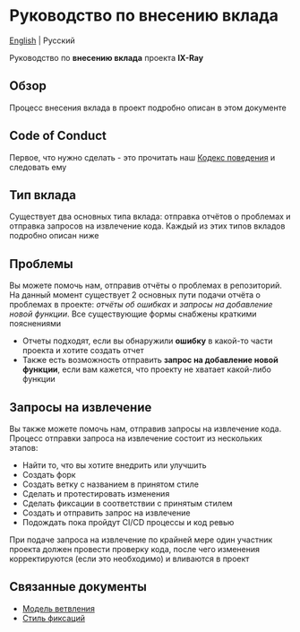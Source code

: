 # Руководство по внесению вклада

[English](./CONTRIBUTING.md) | Русский

Руководство по __внесению вклада__ проекта __IX-Ray__

## Обзор

Процесс внесения вклада в проект подробно описан в этом документе

## Code of Conduct

Первое, что нужно сделать - это прочитать наш [Кодекс поведения](./CODE_OF_CONDUCT.rus.md) и следовать ему

## Тип вклада

Существует два основных типа вклада: отправка отчётов о проблемах и отправка запросов на извлечение кода. Каждый из этих типов вкладов подробно описан ниже

## Проблемы

Вы можете помочь нам, отправив отчёты о проблемах в репозиторий. На данный момент существует 2 основных пути подачи отчёта о проблемах в проекте: _отчёты об ошибках_ и _запросы на добавление новой функции_. Все существующие формы снабжены краткими пояснениями

- Отчеты подходят, если вы обнаружили __ошибку__ в какой-то части проекта и хотите создать отчет
- Также есть возможность отправить __запрос на добавление новой функции__, если вам кажется, что проекту не хватает какой-либо функции

## Запросы на извлечение

Вы также можете помочь нам, отправив запросы на извлечение кода. Процесс отправки запроса на извлечение состоит из нескольких этапов:

- Найти то, что вы хотите внедрить или улучшить
- Создать форк
- Создать ветку с названием в принятом стиле
- Сделать и протестировать изменения
- Сделать фиксации в соответствии с принятым стилем
- Создать и отправить запрос на извлечение
- Подождать пока пройдут CI/CD процессы и код ревью

При подаче запроса на извлечение по крайней мере один участник проекта должен провести проверку кода, после чего изменения корректируются (если это необходимо) и вливаются в проект

## Связанные документы

- [Модель ветвления](./doc/branching-model.rus.md)
- [Стиль фиксаций](./doc/commit-style.rus.md)
